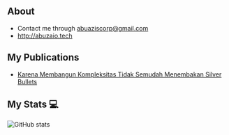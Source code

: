 ## About

- Contact me through abuaziscorp@gmail.com
- http://abuzaio.tech

## My Publications

- [Karena Membangun Kompleksitas Tidak Semudah Menembakan Silver Bullets](https://ruizenio.vercel.app/review-buku-mobile-engineering-at-scale)

## My Stats 💻

![GitHub stats](https://github-readme-stats.vercel.app/api?username=ruizenio&show_icons=true&theme=tokyonight)
